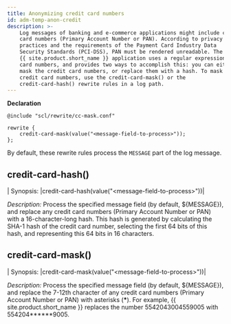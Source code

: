 ```yaml
---
title: Anonymizing credit card numbers
id: adm-temp-anon-credit
description: >-
    Log messages of banking and e-commerce applications might include credit
    card numbers (Primary Account Number or PAN). According to privacy best
    practices and the requirements of the Payment Card Industry Data
    Security Standards (PCI-DSS), PAN must be rendered unreadable. The
    {{ site.product.short_name }} application uses a regular expression to detect credit
    card numbers, and provides two ways to accomplish this: you can either
    mask the credit card numbers, or replace them with a hash. To mask the
    credit card numbers, use the credit-card-mask() or the
    credit-card-hash() rewrite rules in a log path.
---
```


**Declaration**

```config
@include "scl/rewrite/cc-mask.conf"

rewrite {
    credit-card-mask(value("<message-field-to-process>"));
};
```

By default, these rewrite rules process the `MESSAGE` part of the log
message.

## credit-card-hash()

|  Synopsis:   |credit-card-hash(value(\"\<message-field-to-process\>\"))|

*Description:* Process the specified message field (by default,
${MESSAGE}), and replace any credit card numbers (Primary Account
Number or PAN) with a 16-character-long hash. This hash is generated by
calculating the SHA-1 hash of the credit card number, selecting the
first 64 bits of this hash, and representing this 64 bits in 16
characters.

## credit-card-mask()

|  Synopsis:   |credit-card-mask(value(\"\<message-field-to-process\>\"))|

*Description:* Process the specified message field (by default,
${MESSAGE}), and replace the 7-12th character of any credit card
numbers (Primary Account Number or PAN) with asterisks (**\***). For
example, {{ site.product.short_name }} replaces the number 5542043004559005 with
554204\*\*\*\*\*\*9005.
